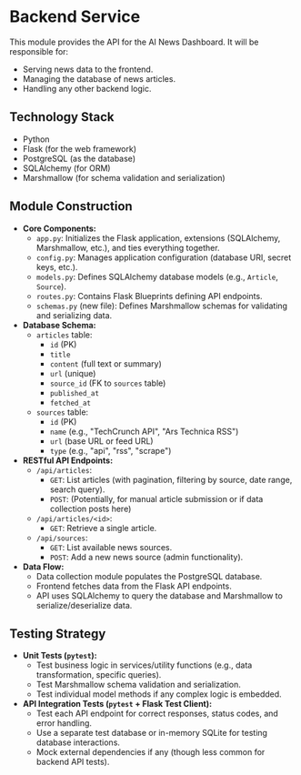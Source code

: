 # Backend Service

This module provides the API for the AI News Dashboard.
It will be responsible for:
- Serving news data to the frontend.
- Managing the database of news articles.
- Handling any other backend logic.

## Technology Stack

- Python
- Flask (for the web framework)
- PostgreSQL (as the database)
- SQLAlchemy (for ORM)
- Marshmallow (for schema validation and serialization)

## Module Construction

- **Core Components:**
    - `app.py`: Initializes the Flask application, extensions (SQLAlchemy, Marshmallow, etc.), and ties everything together.
    - `config.py`: Manages application configuration (database URI, secret keys, etc.).
    - `models.py`: Defines SQLAlchemy database models (e.g., `Article`, `Source`).
    - `routes.py`: Contains Flask Blueprints defining API endpoints.
    - `schemas.py` (new file): Defines Marshmallow schemas for validating and serializing data.
- **Database Schema:**
    - `articles` table:
        - `id` (PK)
        - `title`
        - `content` (full text or summary)
        - `url` (unique)
        - `source_id` (FK to `sources` table)
        - `published_at`
        - `fetched_at`
    - `sources` table:
        - `id` (PK)
        - `name` (e.g., "TechCrunch API", "Ars Technica RSS")
        - `url` (base URL or feed URL)
        - `type` (e.g., "api", "rss", "scrape")
- **RESTful API Endpoints:**
    - `/api/articles`:
        - `GET`: List articles (with pagination, filtering by source, date range, search query).
        - `POST`: (Potentially, for manual article submission or if data collection posts here)
    - `/api/articles/<id>`:
        - `GET`: Retrieve a single article.
    - `/api/sources`:
        - `GET`: List available news sources.
        - `POST`: Add a new news source (admin functionality).
- **Data Flow:**
    - Data collection module populates the PostgreSQL database.
    - Frontend fetches data from the Flask API endpoints.
    - API uses SQLAlchemy to query the database and Marshmallow to serialize/deserialize data.

## Testing Strategy

- **Unit Tests (`pytest`):**
    - Test business logic in services/utility functions (e.g., data transformation, specific queries).
    - Test Marshmallow schema validation and serialization.
    - Test individual model methods if any complex logic is embedded.
- **API Integration Tests (`pytest` + Flask Test Client):**
    - Test each API endpoint for correct responses, status codes, and error handling.
    - Use a separate test database or in-memory SQLite for testing database interactions.
    - Mock external dependencies if any (though less common for backend API tests).
